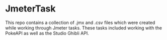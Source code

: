 # JmeterTask

This repo contains a collection of .jmx and .csv files which were created while working through Jmeter tasks. These tasks included working with the PokeAPI as well as the Studio Ghibli API.